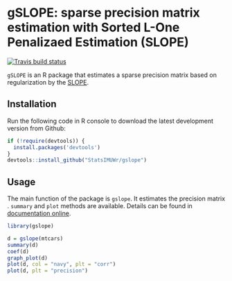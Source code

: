 # gSLOPE: sparse precision matrix estimation with Sorted L-One Penalizaed Estimation (SLOPE)

<!-- badges: start -->
[![Travis build status](https://travis-ci.org/StatsIMUWr/gslope.svg?branch=master)](https://travis-ci.org/StatsIMUWr/gslope)
<!-- badges: end -->


`gSLOPE` is an R package that estimates a sparse precision matrix based on regularization by the [SLOPE](https://arxiv.org/pdf/1407.3824.pdf).

## Installation

Run the following code in R console to download the latest development version from Github:

```R
if (!require(devtools)) {
  install.packages('devtools')
}
devtools::install_github("StatsIMUWr/gslope")
```

## Usage

The main function of the package is `gslope`. It estimates the precision matrix . `summary` and `plot` methods are available. Details can be found in [documentation online](https://statsimuwr.github.io/gslope/).

```R
library(gslope)

d = gslope(mtcars)
summary(d)
coef(d)
graph_plot(d)
plot(d, col = "navy", plt = "corr")
plot(d, plt = "precision")
```
